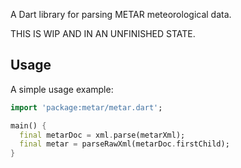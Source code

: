 A Dart library for parsing METAR meteorological data.

THIS IS WIP AND IN AN UNFINISHED STATE.

## Usage

A simple usage example:

```dart
import 'package:metar/metar.dart';

main() {
  final metarDoc = xml.parse(metarXml);
  final metar = parseRawXml(metarDoc.firstChild);
}
```
